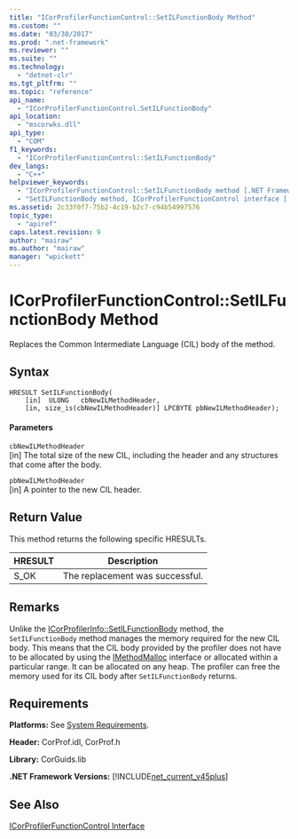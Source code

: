```yaml
---
title: "ICorProfilerFunctionControl::SetILFunctionBody Method"
ms.custom: ""
ms.date: "03/30/2017"
ms.prod: ".net-framework"
ms.reviewer: ""
ms.suite: ""
ms.technology: 
  - "dotnet-clr"
ms.tgt_pltfrm: ""
ms.topic: "reference"
api_name: 
  - "ICorProfilerFunctionControl.SetILFunctionBody"
api_location: 
  - "mscorwks.dll"
api_type: 
  - "COM"
f1_keywords: 
  - "ICorProfilerFunctionControl::SetILFunctionBody"
dev_langs: 
  - "C++"
helpviewer_keywords: 
  - "ICorProfilerFunctionControl::SetILFunctionBody method [.NET Framework profiling]"
  - "SetILFunctionBody method, ICorProfilerFunctionControl interface [.NET Framework profiling]"
ms.assetid: 2c33f0f7-75b2-4c19-b2c7-c94b54997576
topic_type: 
  - "apiref"
caps.latest.revision: 9
author: "mairaw"
ms.author: "mairaw"
manager: "wpickett"
---
```

# ICorProfilerFunctionControl::SetILFunctionBody Method
Replaces the Common Intermediate Language (CIL) body of the method.  
  
## Syntax  
  
```  
HRESULT SetILFunctionBody(  
    [in]  ULONG   cbNewILMethodHeader,  
    [in, size_is(cbNewILMethodHeader)] LPCBYTE pbNewILMethodHeader);  
```  
  
#### Parameters  
 `cbNewILMethodHeader`  
 [in] The total size of the new CIL, including the header and any structures that come after the body.  
  
 `pbNewILMethodHeader`  
 [in] A pointer to the new CIL header.  
  
## Return Value  
 This method returns the following specific HRESULTs.  
  
|HRESULT|Description|  
|-------------|-----------------|  
|S_OK|The replacement was successful.|  
  
## Remarks  
 Unlike the [ICorProfilerInfo::SetILFunctionBody](../../../../docs/framework/unmanaged-api/profiling/icorprofilerinfo-setilfunctionbody-method.md) method, the `SetILFunctionBody` method manages the memory required for the new CIL body. This means that the CIL body provided by the profiler does not have to be allocated by using the [IMethodMalloc](../../../../docs/framework/unmanaged-api/profiling/imethodmalloc-interface.md) interface or allocated within a particular range. It can be allocated on any heap. The profiler can free the memory used for its CIL body after `SetILFunctionBody` returns.  
  
## Requirements  
 **Platforms:** See [System Requirements](../../../../docs/framework/get-started/system-requirements.md).  
  
 **Header:** CorProf.idl, CorProf.h  
  
 **Library:** CorGuids.lib  
  
 **.NET Framework Versions:** [!INCLUDE[net_current_v45plus](../../../../includes/net-current-v45plus-md.md)]  
  
## See Also  
 [ICorProfilerFunctionControl Interface](../../../../docs/framework/unmanaged-api/profiling/icorprofilerfunctioncontrol-interface.md)
